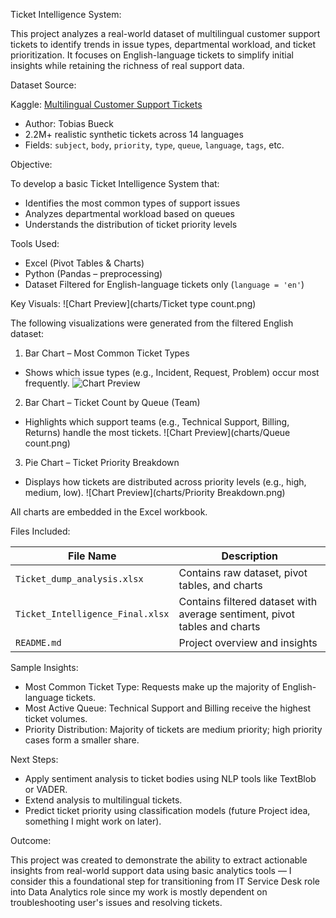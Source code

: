 Ticket Intelligence System:

This project analyzes a real-world dataset of multilingual customer support tickets to identify trends in issue types, departmental workload, and ticket prioritization. It focuses on English-language tickets to simplify initial insights while retaining the richness of real support data.


Dataset Source:

Kaggle: [Multilingual Customer Support Tickets](https://www.kaggle.com/datasets/tobiasbueck/multilingual-customer-support-tickets)  
- Author: Tobias Bueck  
- 2.2M+ realistic synthetic tickets across 14 languages  
- Fields: `subject`, `body`, `priority`, `type`, `queue`, `language`, `tags`, etc.


Objective:

To develop a basic Ticket Intelligence System that:
- Identifies the most common types of support issues
- Analyzes departmental workload based on queues
- Understands the distribution of ticket priority levels


Tools Used:

- Excel (Pivot Tables & Charts)
- Python (Pandas – preprocessing)
- Dataset Filtered for English-language tickets only (`language = 'en'`)


Key Visuals:
![Chart Preview](charts/Ticket type count.png)

The following visualizations were generated from the filtered English dataset:

1. Bar Chart – Most Common Ticket Types
- Shows which issue types (e.g., Incident, Request, Problem) occur most frequently.
  ![Chart Preview](charts/ticket_type_chart.png)
  

2. Bar Chart – Ticket Count by Queue (Team)
- Highlights which support teams (e.g., Technical Support, Billing, Returns) handle the most tickets.
  ![Chart Preview](charts/Queue count.png)

3. Pie Chart – Ticket Priority Breakdown
- Displays how tickets are distributed across priority levels (e.g., high, medium, low).
  ![Chart Preview](charts/Priority Breakdown.png)
  
All charts are embedded in the Excel workbook.


Files Included:

| File Name | Description |
|-----------|-------------|
| `Ticket_dump_analysis.xlsx` | Contains raw dataset, pivot tables, and charts |
| `Ticket_Intelligence_Final.xlsx` | Contains filtered dataset with average sentiment, pivot tables and charts |
| `README.md` | Project overview and insights |


Sample Insights:

- Most Common Ticket Type: Requests make up the majority of English-language tickets.
- Most Active Queue: Technical Support and Billing receive the highest ticket volumes.
- Priority Distribution: Majority of tickets are medium priority; high priority cases form a smaller share.


Next Steps:

- Apply sentiment analysis to ticket bodies using NLP tools like TextBlob or VADER.
- Extend analysis to multilingual tickets.
- Predict ticket priority using classification models (future Project idea, something I might work on later).


Outcome:


This project was created to demonstrate the ability to extract actionable insights from real-world support data using basic analytics tools — I consider this a foundational step for transitioning from IT Service Desk role into Data Analytics role since my work is mostly dependent on troubleshooting user's issues and resolving tickets.



